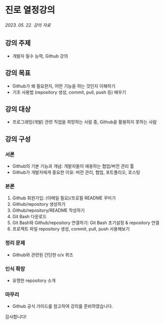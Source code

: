 # 진로 열정강의
###### 2023. 05. 22. 강의 자료

## 강의 주제
- 개발자 필수 능력, Github 강의

## 강의 목표
- Github가 왜 필요한지, 어떤 기능을 하는 것인지 이해하기
- 기초 사용법 (repository 생성, commit, pull, push 등) 배우기

## 강의 대상
- 프로그래밍(개발) 관련 직업을 희망하는 사람 중, Github을 활용하지 못하는 사람

## 강의 구성
### 서론
- Github의 기본 기능과 개념: 개발자들이 애용하는 협업/버전 관리 툴
- Github가 개발자에게 중요한 이유: 버전 관리, 협업, 포트폴리오, 호스팅

### 본론
1. Github 회원가입: (이메일 필요)/프로필 README 꾸미기
2. Github/repository 생성하기
3. Github/repository/README 작성하기
4. Git Bash 다운로드
5. Git Bash와 Github/repository 연결하기: Git Bash 초기설정 & repository 연결
6. 프로젝트 파일 repository 생성, commit, pull, push 사용해보기

### 정리 문제
- Github와 관련된 간단한 o/x 퀴즈

### 인식 확장
- 유명한 repository 소개

### 마무리
- Github 공식 가이드를 참고하여 강의를 준비하였습니다.

감사합니다!
